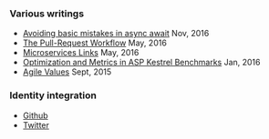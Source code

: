 ### Various writings

 * [Avoiding basic mistakes in async await](./AsyncBasicMistakes) Nov, 2016
 * [The Pull-Request Workflow](./PullRequestWorkflow) May, 2016
 * [Microservices Links](./MicroservicesLinks) May, 2016
 * [Optimization and Metrics in ASP Kestrel Benchmarks](./OptimizationAndMetrics) Jan, 2016
 * [Agile Values](./AgileValues) Sept, 2015
 
 ### Identity integration
 
 * [Github](https://github.com/AnthonySteele/)
 * [Twitter](https://twitter.com/AnthonySteele)